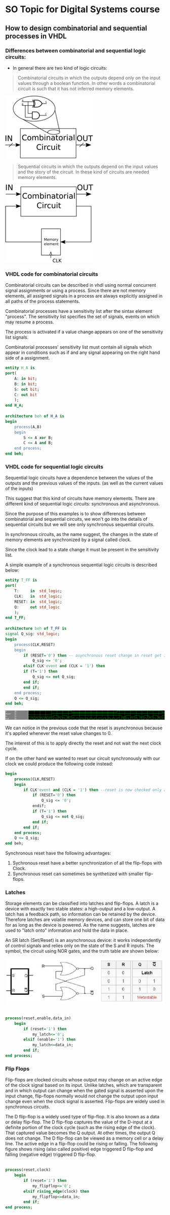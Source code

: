 # SO Topic for Digital Systems course

## How to design combinatorial and sequential processes in VHDL

### Differences between combinatorial and sequential logic circuits:


* In general there are two kind of logic circuits:

 
  
 > Combinatorial circuits in which the outputs depend only on the input values through a boolean function. In other words a combinatorial circuit is such that it has not inferred memory elements.
   
![combinatorial](images/comb.png)
 
 > Sequential circuits in which the outputs depend on the input values and the story of the circuit. In these kind of circuits are needed memory elements.

![sequential](images/seq.png)

### VHDL code for combinatorial circuits
Combinatorial circuits can be described in vhdl using normal concurrent signal assignments or using a process. Since there are not memory elements, all assigned signals in a process are always explicitly assigned in all paths of the process statements.

Combinatorial processes have a sensitivity list after the sintax element "process". The sensitivity list specifies the set of signals, events on which may resume a process. 

The process is activated if a value change appears on one of the sensitivity list signals. 

Combinatorial processes' sensitivity list must contain all signals which appear in conditions such as if and any signal appearing on the right hand side of a assignment.

```vhdl
entity H_A is
port(
    A: in bit;
    B: in bit;
    S: out bit;
    C: out bit
    );
end H_A;

architecture beh of H_A is
begin
    process(A,B)
    begin
        S <= A xor B;
        C <= A and B;
    end process;
end beh;

```
### VHDL code for sequential logic circuits
Sequential logic circuits have a dependence between the values of the outputs and the previous values of the inputs. (as well as the current values of the inputs)

This suggest that this kind of circuits have memory elements. There are different kind of sequential logic circuits: synchronous and asynchronous. 

Since the purpose of this examples is to show differences between combinatorial and sequential circuits, we won't go into the details of sequential circuits but we will see only synchronous sequential circuits.

In synchronous circuits, as the name suggest, the changes in the state of memory elements are synchronized by a signal called clock.

Since the clock lead to a state change it must be present in the sensitivity list.

A simple example of a synchronous sequential logic circuits is described below:

```vhdl
entity T_FF is
port(
    T:     in  std_logic;
    CLK:   in  std_logic;
    RESET: in  std_logic;
    Q:     out std_logic 
    );
end T_FF;

architecture beh of T_FF is
signal Q_sig: std_logic;
begin
    process(CLK,RESET)
    begin
        if (RESET='0') then -- asynchronous reset change in reset get immediately reflected on signal 'Q_sig'
            Q_sig <= '0';
        elsif CLK'event and (CLK = '1') then
	    if (T='1') then            
	        Q_sig <= not Q_sig;
	    end if;
        end if;
    end process;
    Q <= Q_sig;
end beh;

```
![wave](images/wave.png)

We can notice in the previous code that the reset is asynchronous because it's applied whenever the reset value changes to 0.  

The interest of this is to apply directly the reset and not wait the next clock cycle.  

If on the other hand we wanted to reset our circuit synchronously with our clock we could produce the following code instead:  

```vhdl
begin
    process(CLK,RESET)
    begin
        if CLK'event and (CLK = '1') then --reset is now checked only at the rising edge of clock
            if (RESET='0') then
                Q_sig <= '0';
            endif;
	        if (T='1') then            
	            Q_sig <= not Q_sig;
	        end if;
        end if;
    end process;
    Q <= Q_sig;
end beh;

```
Synchronous reset have the following advantages:  

1. Sychronous reset have a better synchronization of all the flip-flops with Clock.
2. Synchronous reset can sometimes be synthetized with smaller flip-flops. 

### Latches

Storage elements can be classified into latches and flip-flops. 
A latch is a device with exactly two stable states: a high-output and a low-output. A latch has a feedback path, so information can be retained by the device. 
Therefore latches are volatile memory devices, and can store one bit of data for as long as the device is powered. As the name suggests, latches are used to "latch onto" information and hold the data in place.

An SR latch (Set/Reset) is an asynchronous device: it works independently of control signals and relies only on the state of the S and R inputs. 
The symbol, the circuit using NOR gates, and the truth table are shown below:

![latches](images/latches.jpg)

```vhdl

process(reset,enable,data_in)
    begin
        if (reset='1') then
            my_latch<='0';
        elsif (enable='1') then
            my_latch<=data_in;
        end if;
end process;

``` 
### Flip Flops

Flip-flops are clocked circuits whose output may change on an active edge of the clock signal based on its input. Unlike latches, which are transparent and in which output can change when the gated signal is asserted upon the input change, flip-flops normally would not change the output upon input change even when the clock signal is asserted. Flip-flops are widely used in synchronous circuits.

The D flip-flop is a widely used type of flip-flop. It is also known as a data or delay flip-flop. The D flip-flop captures the value of the D-input at a definite portion of the clock cycle (such as the rising edge of the clock). That captured value becomes the Q output. At other times, the output Q does not change. The D flip-flop can be viewed as a memory cell or a delay line. The active edge in a flip-flop could be rising or falling. The following figure shows rising (also called positive) edge triggered D flip-flop and falling (negative edge) triggered D flip-flop.

```vhdl

process(reset,clock)
    begin
        if (reset='1') then
            my_flipflop<='0';
        elsif rising_edge(clock) then
            my_flipflop<=data_in;
        end if;
end process;

```